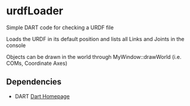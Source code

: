 # urdfLoader
Simple DART code for checking a URDF file

Loads the URDF in its default position and lists all Links and Joints in the console

Objects can be drawn in the world through MyWindow::drawWorld (i.e. COMs, Coordinate Axes)

## Dependencies

- DART
 [Dart Homepage](https://dartsim.github.io)